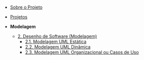 <!-- docs/_sidebar.md -->

- [Sobre o Projeto](/)
- [Projetos](/Projeto/Projeto.md)

- **Modelagem**
  - [2. Desenho de Software (Modelagem)](/Modelagem/modelagem.md)
    - [2.1. Modelagem UML Estática](/Modelagem/estatica/index.md)
    - [2.2. Modelagem UML Dinâmica](/Modelagem/dinamica/index.md)
    - [2.3. Modelagem UML Organizacional ou Casos de Uso](Modelagem/organizacional/index.md)
